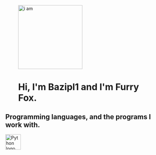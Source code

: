 <figure>
  <img src="https://media.stickerswiki.app/foxflea/38698.512.webp" width="200" alt="i am">
  <figcaption><h1>Hi, I'm Bazipl1 and I'm Furry Fox.</h1></figcaption>
</figure>
<dev>
  <h2>Programming languages, and the programs I work with.</h2>
  <img src="https://media.giphy.com/media/LMt9638dO8dftAjtco/giphy.gif" height="48" alt="Python logo" />
</dev>


